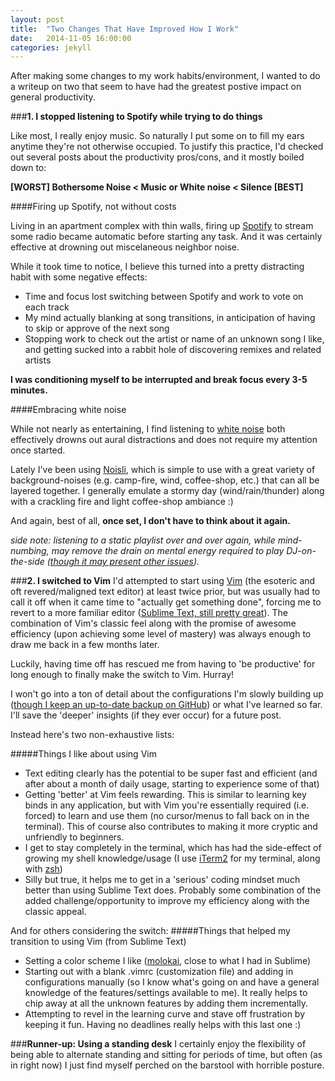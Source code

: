 ```yaml
---
layout: post
title:  "Two Changes That Have Improved How I Work"
date:   2014-11-05 16:00:00
categories: jekyll 
---
```


After making some changes to my work habits/environment, I wanted to do a writeup on two that seem to have had the greatest postive impact on general productivity.  

###**1. I stopped listening to Spotify while trying to do things**


Like most, I really enjoy music. So naturally I put some on to fill my ears anytime they're not otherwise occupied.  To justify this practice, I'd checked out several posts about the productivity pros/cons, and it mostly boiled down to:

**[WORST]  Bothersome Noise <  Music or White noise < Silence [BEST]**

####Firing up Spotify, not without costs

Living in an apartment complex with thin walls, firing up [Spotify](https://www.spotify.com/us/) to stream some radio became automatic before starting any task. And it was certainly effective at drowning out miscelaneous neighbor noise.

While it took time to notice, I believe this turned into a pretty distracting habit with some negative effects:

* Time and focus lost switching between Spotify and work to vote on each track
* My mind actually blanking at song transitions, in anticipation of having to skip or approve of the next song
* Stopping work to check out the artist or name of an unknown song I like, and getting sucked into a rabbit hole of discovering remixes and related artists

**I was conditioning myself to be interrupted and break focus every 3-5 minutes.**

####Embracing white noise

While not nearly as entertaining, I find listening to [white noise](http://en.wikipedia.org/wiki/White_noise) both effectively drowns out aural distractions and does not require my attention once started.

Lately I've been using [Noisli](http://www.noisli.com/), which is simple to use with a great variety of background-noises (e.g. camp-fire, wind, coffee-shop, etc.) that can all be layered together.  I generally emulate a stormy day (wind/rain/thunder) along with a crackling fire and light coffee-shop ambiance :) 

And again, best of all, **once set, I don't have to think about it again.**

*side note: listening to a static playlist over and over again, while mind-numbing, may remove the drain on mental energy required to play DJ-on-the-side ([though it may present other issues](http://blog.codinghorror.com/music-to-not-code-by/)).*

###**2.  I switched to Vim**
I'd attempted to start using [Vim](http://www.vim.org/) (the esoteric and oft revered/maligned text editor) at least twice prior, but was usually had to call it off when it came time to "actually get something done", forcing me to revert to a more familiar editor ([Sublime Text, still pretty great](http://www.sublimetext.com/)).  The combination of Vim's classic feel along with the promise of awesome efficiency (upon achieving some level of mastery) was always enough to draw me back in a few months later.

Luckily, having time off has rescued me from having to 'be productive' for long enough to finally make the switch to Vim.  Hurray!

I won't go into a ton of detail about the configurations I'm slowly building up ([though I keep an up-to-date backup on GitHub](https://github.com/mbech/.vim)) or what I've learned so far.  I'll save the 'deeper' insights (if they ever occur) for a future post.  

Instead here's two non-exhaustive lists:

#####Things I like about using Vim
* Text editing clearly has the potential to be super fast and efficient (and after about a month of daily usage, starting to experience some of that)
* Getting 'better' at Vim feels rewarding.  This is similar to learning key binds in any application, but with Vim you're essentially required (i.e. forced) to learn and use them (no cursor/menus to fall back on in the terminal).  This of course also contributes to making it more cryptic and unfriendly to beginners.
* I get to stay completely in the terminal, which has had the side-effect of growing my shell knowledge/usage (I use [iTerm2](http://iterm2.com/) for my terminal, along with [zsh](http://www.zsh.org/))
* Silly but true, it helps me to get in a 'serious' coding mindset much better than using Sublime Text does.  Probably some combination of the added challenge/opportunity to improve my efficiency along with the classic appeal.


And for others considering the switch:
#####Things that helped my transition to using Vim (from Sublime Text)
* Setting a color scheme I like ([molokai](https://github.com/tomasr/molokai), close to what I had in Sublime)
* Starting out with a blank .vimrc (customization file) and adding in configurations manually (so I know what's going on and have a general knowledge of the features/settings available to me).  It really helps to chip away at all the unknown features by adding them incrementally.
* Attempting to revel in the learning curve and stave off frustration by keeping it fun.  Having no deadlines really helps with this last one :)

###**Runner-up: Using a standing desk**
I certainly enjoy the flexibility of being able to alternate standing and sitting for periods of time, but often (as in right now) I just find myself perched on the barstool with horrible posture.


